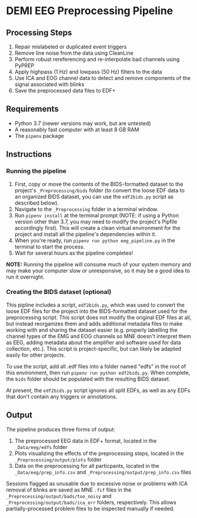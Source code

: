 # DEMI EEG Preprocessing Pipeline

## Processing Steps

1. Repair mislabeled or duplicated event triggers
2. Remove line noise from the data using CleanLine
3. Perform robust rereferencing and re-interpolate bad channels using PyPREP
4. Apply highpass (1 Hz) and lowpass (50 Hz) filters to the data
5. Use ICA and EOG channel data to detect and remove components of the signal associated with blinks
6. Save the preprocessed data files to EDF+

## Requirements

- Python 3.7 (newer versions may work, but are untested)
- A reasonably fast computer with at least 8 GB RAM
- The `pipenv` package

## Instructions

### Running the pipeline

1. First, copy or move the contents of the BIDS-formatted dataset to the project's `_Preprocessing/bids` folder (to convert the loose EDF data to an organized BIDS dataset, you can use the `edf2bids.py` script as described below).
2. Navigate to the `_Preprocessing` folder in a terminal window.
3. Run `pipenv install` at the terminal prompt (NOTE: if using a Python version other than 3.7, you may need to modify the project's Pipfile accordingly first). This will create a clean virtual environment for the project and install all the pipeline's dependencies within it.
4. When you're ready, run `pipenv run python eeg_pipeline.py` in the terminal to start the process.
5. Wait for several hours as the pipeline completes!

**NOTE:** Running the pipeline will consume much of your system memory and may make your computer slow or unresponsive, so it may be a good idea to run it overnight.

### Creating the BIDS dataset (optional)

This pipline includes a script, `edf2bids.py`, which was used to convert the loose EDF files for the project into the BIDS-formatted dataset used for the preprocessing script. This script does not modify the original EDF files at all, but instead reorganizes them and adds additional metadata files to make working with and sharing the dataset easier (e.g. properly labelling the channel types of the EMG and EOG channels so MNE doesn't interpret them as EEG, adding metadata about the amplifier and software used for data collection, etc.). This script is project-specific, but can likely be adapted easily for other projects.

To use the script, add all .edf files into a folder named "edfs" in the root of this environment, then run `pipenv run python edf2bids.py`. When complete, the `bids` folder should be populated with the resulting BIDS dataset.

At present, the `edf2bids.py` script ignores all split EDFs, as well as any EDFs that don't contain any triggers or annotations.

## Output

The pipeline produces three forms of output:

1. The preprocessed EEG data in EDF+ format, located in the `_Data/eeg/edfs` folder
2. Plots visualizing the effects of the preprocessing steps, located in the `_Preprocessing/output/plots` folder
3. Data on the preprocessing for all particpants, located in the `_Data/eeg/prep_info.csv` and `_Preprocessing/output/prep_info.csv` files

Sessions flagged as unusable due to excessive noise or problems with ICA removal of blinks are saved as MNE `.fif` files in the `_Preprocessing/output/bads/too_noisy` and `_Preprocessing/output/bads/ica_err` folders, respectively. This allows partially-processed problem files to be inspected manually if needed.
